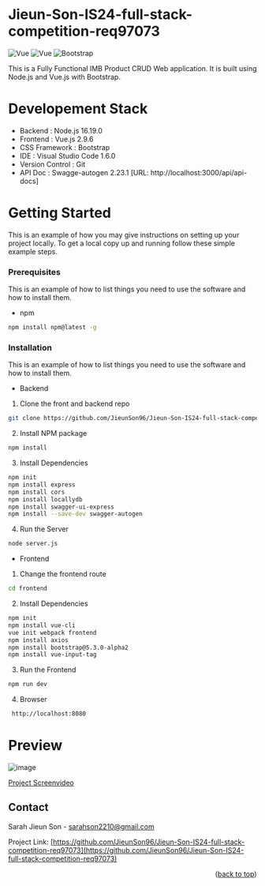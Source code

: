 # Jieun-Son-IS24-full-stack-competition-req97073
<img alt="Vue" src ="https://img.shields.io/badge/Node.js-43853D?style=for-the-badge&logo=node.js&logoColor=white"/> <img alt="Vue" src ="https://img.shields.io/badge/Vue.js-35495E?style=for-the-badge&logo=vue.js&logoColor=4FC08D"/> <img alt="Bootstrap" src ="https://img.shields.io/badge/Bootstrap-563D7C?style=for-the-badge&logo=bootstrap&logoColor=white"/> 

This is a Fully Functional IMB Product CRUD Web application. It is built using Node.js and Vue.js with Bootstrap.

# Developement Stack
* Backend : Node.js 16.19.0
* Frontend : Vue.js 2.9.6
* CSS Framework :  Bootstrap
* IDE : Visual Studio Code 1.6.0
* Version Control : Git
* API Doc : Swagge-autogen 2.23.1 [URL: http://localhost:3000/api/api-docs]

 
 
# Getting Started

This is an example of how you may give instructions on setting up your project locally.
To get a local copy up and running follow these
simple example steps.


### Prerequisites

This is an example of how to list things you need to use the software and how to install them.

* npm

 ```sh
 npm install npm@latest -g
 ```

### Installation

This is an example of how to list things you need to use the software and how to install them.

* Backend

1. Clone the front and backend repo

  ```sh
  git clone https://github.com/JieunSon96/Jieun-Son-IS24-full-stack-competition-req97073.git
  ```
   
2. Install NPM package

  ```sh
  npm install
  ```
   
3. Install Dependencies

  ```sh
 npm init
 npm install express
 npm install cors
 npm install locallydb 
 npm install swagger-ui-express
 npm install --save-dev swagger-autogen
  ```
4. Run the Server

  ```sh
  node server.js
  ```
* Frontend

1. Change the frontend route

  ```sh
  cd frontend
  ```

2. Install Dependencies

  ```sh
  npm init
  npm install vue-cli
  vue init webpack frontend
  npm install axios
  npm install bootstrap@5.3.0-alpha2
  npm install vue-input-tag
  ```
 3. Run the Frontend

   ```sh
   npm run dev
   ```
   
4. Browser

  ```sh
   http://localhost:8080
  ```
  
# Preview
![image](https://user-images.githubusercontent.com/40187625/228932831-f913f7a9-ec27-45ad-b63d-4d1e5cc02bc7.png)

[Project Screenvideo](https://www.loom.com/share/2348b6332e114bdf8d45d8d724e51f36)

## Contact

Sarah Jieun Son - sarahson2210@gmail.com

Project Link: [https://github.com/JieunSon96/Jieun-Son-IS24-full-stack-competition-req97073](https://github.com/JieunSon96/Jieun-Son-IS24-full-stack-competition-req97073)

<p align="right">(<a href="#readme-top">back to top</a>)</p>
